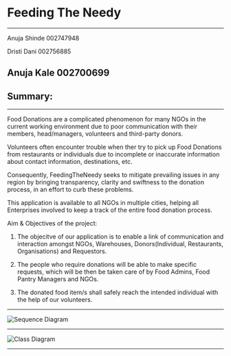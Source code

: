 # Feeding The Needy

---------------------------------------------------------------------------------------------------------------------------------------------------------
Anuja Shinde 002747948

Dristi Dani 002756885

Anuja Kale 002700699
---------------------------------------------------------------------------------------------------------------------------------------------------------

## Summary:
---------------------------------------------------------------------------------------------------------------------------------------------------------
Food Donations are a complicated phenomenon for many NGOs in the current working environment due to poor communication with their members, head/managers, volunteers and third-party donors.

Volunteers often encounter trouble when ther try to pick up Food Donations from restaurants or individuals due to incomplete or inaccurate information about contact information, destinations, etc.

Consequently, FeedingTheNeedy seeks to mitigate prevailing issues in any region by bringing transparency, clarity and swiftness to the donation process, in an effort to curb these problems.

This application is available to all NGOs in multiple cities, helping all Enterprises involved to keep a track of the entire food donation process.

Aim & Objectives of the project:

1. The objecitve of our application is to enable a link of communication and interaction amongst NGOs, Warehouses, Donors(Individual, Restaurants, Organisations) and Requestors.

2. The people who require donations will be able to make specific requests, which will be then be taken care of by Food Admins, Food Pantry Managers and NGOs.

3. The donated food item/s shall safely reach the intended individual with the help of our volunteers.

------------------------------------------------------------------------------------------------------------------------------------------------------

![Sequence Diagram](https://user-images.githubusercontent.com/114773116/206961433-dca25e68-7d36-4a98-9923-d6b9ca1aa1a3.png)

------------------------------------------------------------------------------------------------------------------------------------------------------

![Class Diagram](https://user-images.githubusercontent.com/114773116/206961499-b3cbf73e-d3c1-402e-84cb-fc8b9afed94a.png)

------------------------------------------------------------------------------------------------------------------------------------------------------

